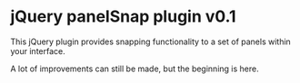 # jQuery panelSnap plugin v0.1

This jQuery plugin provides snapping functionality to a set of panels within your interface.

A lot of improvements can still be made, but the beginning is here.